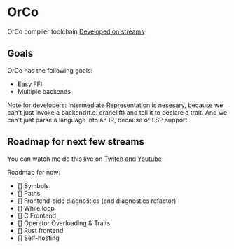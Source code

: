 # OrCo
OrCo compiler toolchain
[Developed on streams](https://www.youtube.com/playlist?list=PLvZASPqsD2VjqJ6968gEhoLlCn0i0rqHH)

## Goals
OrCo has the following goals:
- Easy FFI
- Multiple backends

Note for developers:
Intermediate Representation is nesesary, because
we can't just invoke a backend(f.e. cranelift) and
tell it to declare a trait. And we can't just parse
a language into an IR, because of LSP support.

## Roadmap for next few streams
You can watch me do this live on [Twitch](https://www.twitch.tv/infinitecoder01) and [Youtube](https://www.youtube.com/@InfiniteCoder02/)

Roadmap for now:
- [] Symbols
- [] Paths
- [] Frontend-side diagnostics (and diagnostics refactor)
- [] While loop
- [] C Frontend
- [] Operator Overloading & Traits
- [] Rust frontend
- [] Self-hosting
